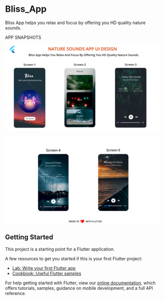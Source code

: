 # Bliss_App

Bliss App helps you relax and focus by offering you HD quality nature sounds.

 APP SNAPSHOTS
 
![Snapshots](https://github.com/shivani909/bliss_app/blob/master/Snapshots%201.png)




![Snapshots](https://github.com/shivani909/bliss_app/blob/master/Snapshots%202.png)


## Getting Started

This project is a starting point for a Flutter application.

A few resources to get you started if this is your first Flutter project:

- [Lab: Write your first Flutter app](https://flutter.dev/docs/get-started/codelab)
- [Cookbook: Useful Flutter samples](https://flutter.dev/docs/cookbook)

For help getting started with Flutter, view our
[online documentation](https://flutter.dev/docs), which offers tutorials,
samples, guidance on mobile development, and a full API reference.
